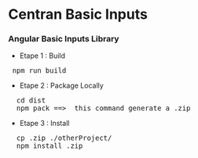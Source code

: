 # Centran Basic Inputs

 ### Angular Basic Inputs Library
    
 * Etape 1 : Build 
 
  <pre> npm run build </pre>
  
 * Etape 2 : Package Locally
 
  <pre>
  cd dist 
  npm pack ==>  this command generate a .zip</pre>
  
 * Etape 3 : Install 
 
  <pre>
  cp .zip ./otherProject/
  npm install .zip </pre>